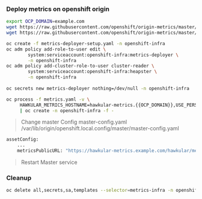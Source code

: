 ### Deploy metrics on openshift origin

```sh
export OCP_DOMAIN=example.com
wget https://raw.githubusercontent.com/openshift/origin-metrics/master/metrics-deployer-setup.yaml
wget https://raw.githubusercontent.com/openshift/origin-metrics/master/metrics.yaml

oc create -f metrics-deployer-setup.yaml -n openshift-infra
oc adm policy add-role-to-user edit \
        system:serviceaccount:openshift-infra:metrics-deployer \
        -n openshift-infra
oc adm policy add-cluster-role-to-user cluster-reader \
        system:serviceaccount:openshift-infra:heapster \
        -n openshift-infra
        
oc secrets new metrics-deployer nothing=/dev/null -n openshift-infra

oc process -f metrics.yaml -v \
     HAWKULAR_METRICS_HOSTNAME=hawkular-metrics.{{OCP_DOMAIN}},USE_PERSISTENT_STORAGE=false \
     | oc create -n openshift-infra -f -
```

> Change master Config  master-config.yaml    
/var/lib/origin/openshift.local.config/master/master-config.yaml

```sh
assetConfig:
    ...
    metricsPublicURL: "https://hawkular-metrics.example.com/hawkular/metrics"
```
> Restart Master service


### Cleanup 
```sh
oc delete all,secrets,sa,templates --selector=metrics-infra -n openshift-infra
```

